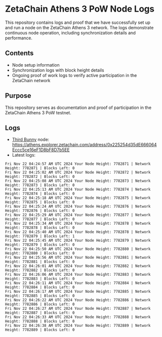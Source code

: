 # ZetaChain Athens 3 PoW Node Logs
This repository contains logs and proof that we have successfully set up and run a node on the ZetaChain Athens 3 network. The logs demonstrate continuous node operation, including synchronization details and performance.

## Contents
- Node setup information
- Synchronization logs with block height details
- Ongoing proof of work logs to verify active participation in the ZetaChain network

## Purpose
This repository serves as documentation and proof of participation in the ZetaChain Athens 3 PoW testnet.

## Logs

- [Third Bunny](https://thirdbunny.xyz/) node: https://athens.explorer.zetachain.com/address/0x225254d35dE666064Eccc5ce16eF1D8bF8D7b5EE
- Latest logs:
```
Fri Nov 22 04:24:57 AM UTC 2024 Your Node Height: 7782871 | Network Height: 7782871 | Blocks Left: 0
Fri Nov 22 04:25:02 AM UTC 2024 Your Node Height: 7782872 | Network Height: 7782872 | Blocks Left: 0
Fri Nov 22 04:25:08 AM UTC 2024 Your Node Height: 7782873 | Network Height: 7782873 | Blocks Left: 0
Fri Nov 22 04:25:13 AM UTC 2024 Your Node Height: 7782874 | Network Height: 7782874 | Blocks Left: 0
Fri Nov 22 04:25:18 AM UTC 2024 Your Node Height: 7782875 | Network Height: 7782875 | Blocks Left: 0
Fri Nov 22 04:25:24 AM UTC 2024 Your Node Height: 7782876 | Network Height: 7782876 | Blocks Left: 0
Fri Nov 22 04:25:29 AM UTC 2024 Your Node Height: 7782877 | Network Height: 7782877 | Blocks Left: 0
Fri Nov 22 04:25:34 AM UTC 2024 Your Node Height: 7782878 | Network Height: 7782878 | Blocks Left: 0
Fri Nov 22 04:25:40 AM UTC 2024 Your Node Height: 7782878 | Network Height: 7782879 | Blocks Left: 1
Fri Nov 22 04:25:45 AM UTC 2024 Your Node Height: 7782879 | Network Height: 7782879 | Blocks Left: 0
Fri Nov 22 04:25:50 AM UTC 2024 Your Node Height: 7782880 | Network Height: 7782880 | Blocks Left: 0
Fri Nov 22 04:25:56 AM UTC 2024 Your Node Height: 7782881 | Network Height: 7782881 | Blocks Left: 0
Fri Nov 22 04:26:01 AM UTC 2024 Your Node Height: 7782882 | Network Height: 7782882 | Blocks Left: 0
Fri Nov 22 04:26:06 AM UTC 2024 Your Node Height: 7782883 | Network Height: 7782883 | Blocks Left: 0
Fri Nov 22 04:26:11 AM UTC 2024 Your Node Height: 7782884 | Network Height: 7782884 | Blocks Left: 0
Fri Nov 22 04:26:17 AM UTC 2024 Your Node Height: 7782885 | Network Height: 7782885 | Blocks Left: 0
Fri Nov 22 04:26:22 AM UTC 2024 Your Node Height: 7782886 | Network Height: 7782886 | Blocks Left: 0
Fri Nov 22 04:26:27 AM UTC 2024 Your Node Height: 7782887 | Network Height: 7782887 | Blocks Left: 0
Fri Nov 22 04:26:33 AM UTC 2024 Your Node Height: 7782888 | Network Height: 7782888 | Blocks Left: 0
Fri Nov 22 04:26:38 AM UTC 2024 Your Node Height: 7782889 | Network Height: 7782889 | Blocks Left: 0
```
